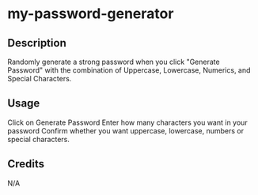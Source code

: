 # my-password-generator

## Description
Randomly generate a strong password when you click "Generate Password" with the combination of Uppercase, Lowercase, Numerics, and Special Characters.

## Usage
Click on Generate Password
Enter how many characters you want in your password
Confirm whether you want uppercase, lowercase, numbers or special characters.

## Credits
N/A

